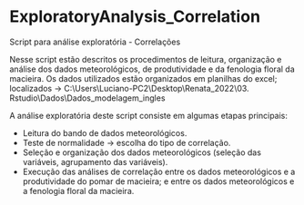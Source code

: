 # ExploratoryAnalysis_Correlation
Script para análise exploratória - Correlações

Nesse script estão descritos os procedimentos de leitura, organização e análise dos dados meteorológicos, de produtividade e da fenologia floral da macieira.
Os dados utilizados estão organizados em planilhas do excel; localizados -> C:\Users\Luciano-PC2\Desktop\Renata_2022\03. Rstudio\Dados\Dados_modelagem_ingles

A análise exploratória deste script consiste em algumas etapas principais:
- Leitura do bando de dados meteorológicos.
- Teste de normalidade -> escolha do tipo de correlação.
- Seleção e organização dos dados meteorológicos (seleção das variáveis, agrupamento das variáveis).
- Execução das análises de correlação entre os dados meteorológicos e a produtividade do pomar de macieira; e entre os dados meteorológicos e a fenologia floral da macieira. 

